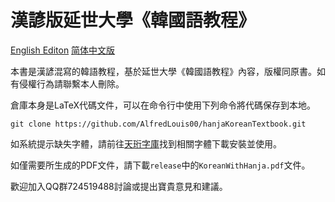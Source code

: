 # 漢諺版延世大學《韓國語教程》
[English Editon](README.md) [简体中文版](README-SC.md)

本書是漢諺混寫的韓語教程，基於延世大學《韓國語教程》內容，版權同原書。如有侵權行為請聯繫本人刪除。

倉庫本身是LaTeX代碼文件，可以在命令行中使用下列命令將代碼保存到本地。
```
git clone https://github.com/AlfredLouis00/hanjaKoreanTextbook.git
```
如系統提示缺失字體，請前往[天珩字庫](http://cheonhyeong.com/Traditional/download.html)找到相關字體下載安裝並使用。

如僅需要所生成的PDF文件，請下載`release`中的`KoreanWithHanja.pdf`文件。

歡迎加入QQ群724519488討論或提出寶貴意見和建議。